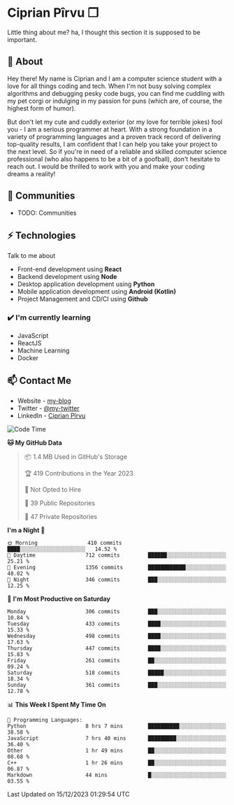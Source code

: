 # Ciprian Pîrvu ❐

Little thing about me? ha, I thought this section it is supposed to be important.

## 🧐 About

Hey there! My name is Ciprian and I am a computer science student with a love for all things coding and tech. When I'm not busy solving complex algorithms and debugging pesky code bugs, you can find me cuddling with my pet corgi or indulging in my passion for puns (which are, of course, the highest form of humor).

But don't let my cute and cuddly exterior (or my love for terrible jokes) fool you - I am a serious programmer at heart. With a strong foundation in a variety of programming languages and a proven track record of delivering top-quality results, I am confident that I can help you take your project to the next level. So if you're in need of a reliable and skilled computer science professional (who also happens to be a bit of a goofball), don't hesitate to reach out. I would be thrilled to work with you and make your coding dreams a reality!

## 👯 Communities

-   TODO: Communities

## ⚡ Technologies

Talk to me about

-   Front-end development using **React**
-   Backend development using **Node**
-   Desktop application development using **Python**
-   Mobile application development using **Android (Kotlin)**
-   Project Management and CD/CI using **Github**

### ✔️ I'm currently learning

-   JavaScript
-   ReactJS
-   Machine Learning
-   Docker

## 📫 Contact Me

-   Website - [my-blog]()
-   Twitter - [@my-twitter]()
-   LinkedIn - [Ciprian Pîrvu](https://www.linkedin.com/in/p%C3%AErvu-ciprian-cristian-4415991b1/)

<!--START_SECTION:waka-->
![Code Time](http://img.shields.io/badge/Code%20Time-1%2C867%20hrs%2020%20mins-blue)

**🐱 My GitHub Data** 

> 📦 1.4 MB Used in GitHub's Storage 
 > 
> 🏆 419 Contributions in the Year 2023
 > 
> 🚫 Not Opted to Hire
 > 
> 📜 39 Public Repositories 
 > 
> 🔑 47 Private Repositories 
 > 
**I'm a Night 🦉** 

```text
🌞 Morning                410 commits         ████░░░░░░░░░░░░░░░░░░░░░   14.52 % 
🌆 Daytime                712 commits         ██████░░░░░░░░░░░░░░░░░░░   25.21 % 
🌃 Evening                1356 commits        ████████████░░░░░░░░░░░░░   48.02 % 
🌙 Night                  346 commits         ███░░░░░░░░░░░░░░░░░░░░░░   12.25 % 
```
📅 **I'm Most Productive on Saturday** 

```text
Monday                   306 commits         ███░░░░░░░░░░░░░░░░░░░░░░   10.84 % 
Tuesday                  433 commits         ████░░░░░░░░░░░░░░░░░░░░░   15.33 % 
Wednesday                498 commits         ████░░░░░░░░░░░░░░░░░░░░░   17.63 % 
Thursday                 447 commits         ████░░░░░░░░░░░░░░░░░░░░░   15.83 % 
Friday                   261 commits         ██░░░░░░░░░░░░░░░░░░░░░░░   09.24 % 
Saturday                 518 commits         █████░░░░░░░░░░░░░░░░░░░░   18.34 % 
Sunday                   361 commits         ███░░░░░░░░░░░░░░░░░░░░░░   12.78 % 
```


📊 **This Week I Spent My Time On** 

```text
💬 Programming Languages: 
Python                   8 hrs 7 mins        ██████████░░░░░░░░░░░░░░░   38.58 % 
JavaScript               7 hrs 40 mins       █████████░░░░░░░░░░░░░░░░   36.40 % 
Other                    1 hr 49 mins        ██░░░░░░░░░░░░░░░░░░░░░░░   08.68 % 
C++                      1 hr 26 mins        ██░░░░░░░░░░░░░░░░░░░░░░░   06.87 % 
Markdown                 44 mins             █░░░░░░░░░░░░░░░░░░░░░░░░   03.55 % 
```


 Last Updated on 15/12/2023 01:29:54 UTC
<!--END_SECTION:waka-->
